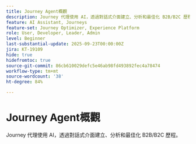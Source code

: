 ```yaml
---
title: Journey Agent概觀
description: Journey 代理使用 AI，透過對話式介面建立、分析和最佳化 B2B/B2C 歷程。
feature: AI Assistant, Journeys
feature-set: Journey Optimizer, Experience Platform
role: User, Developer, Leader, Admin
level: Beginner
last-substantial-update: 2025-09-23T00:00:00Z
jira: KT-19109
hide: true
hidefromtoc: true
source-git-commit: 86cb610029defc5e46ab98fd493892fec4a78474
workflow-type: tm+mt
source-wordcount: '38'
ht-degree: 84%

---
```


# Journey Agent概觀

Journey 代理使用 AI，透過對話式介面建立、分析和最佳化 B2B/B2C 歷程。

<!-- For more information, see the [AI Assistant UI guide](https://experienceleague.adobe.com/zh-hant/docs/experience-platform/ai-assistant/ui-guide#use-discoverability).-->




